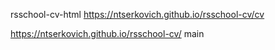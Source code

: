 rsschool-cv-html
https://ntserkovich.github.io/rsschool-cv/cv 

https://ntserkovich.github.io/rsschool-cv/ 
main
